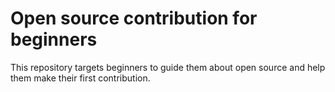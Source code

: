 # Open source contribution for beginners


This repository targets beginners to guide them about open source and help them make their first contribution.
